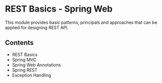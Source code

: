 # REST Basics - Spring Web

This module provides basic patterns, principals and approaches that can be applied for designing REST API.

## Contents

* REST Basics
* Spring MVC
* Spring Web Annotations
* Spring REST
* Exception Handling